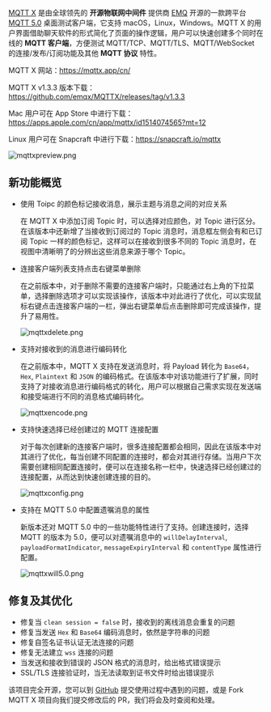 
[MQTT X](https://mqttx.app/cn/) 是由全球领先的 **开源物联网中间件** 提供商 [EMQ](https://emqx.io/) 开源的一款跨平台 [MQTT 5.0](https://emqx.io/mqtt/mqtt5) 桌面测试客户端，它支持 macOS，Linux，Windows。MQTT X 的用户界面借助聊天软件的形式简化了页面的操作逻辑，用户可以快速创建多个同时在线的 **MQTT 客户端**，方便测试 MQTT/TCP、MQTT/TLS、MQTT/WebSocket  的连接/发布/订阅功能及其他 **MQTT 协议** 特性。

MQTT X 网站：https://mqttx.app/cn/

MQTT X v1.3.3 版本下载：https://github.com/emqx/MQTTX/releases/tag/v1.3.3

Mac 用户可在 App Store 中进行下载：https://apps.apple.com/cn/app/mqttx/id1514074565?mt=12

Linux 用户可在 Snapcraft 中进行下载：https://snapcraft.io/mqttx

![mqttxpreview.png](https://static.emqx.net/images/26e44fe583be1d22b0fca8da42d381e0.png)

## 新功能概览

- 使用 Toipc 的颜色标记接收消息，展示主题与消息之间的对应关系

  在 MQTT X 中添加订阅 Topic 时，可以选择对应颜色，对 Topic 进行区分。在该版本中还新增了当接收到订阅过的 Topic 消息时，消息框左侧会有和已订阅 Topic 一样的颜色标记，这样可以在接收到很多不同的 Topic 消息时，在视图中清晰明了的分辨出这些消息来源于哪个 Topic。

- 连接客户端列表支持点击右键菜单删除

  在之前版本中，对于删除不需要的连接客户端时，只能通过右上角的下拉菜单，选择删除选项才可以实现该操作，该版本中对此进行了优化，可以实现鼠标右键点击连接客户端的一栏，弹出右键菜单后点击删除即可完成该操作，提升了易用性。

   ![mqttxdelete.png](https://static.emqx.net/images/247b4af27bf276c9f6a5ca5ef2ae08b0.png)

- 支持对接收到的消息进行编码转化

  在之前版本中，MQTT X 支持在发送消息时，将 Payload 转化为 `Base64`，`Hex`, `Plaintext` 和 `JSON` 的编码格式。在该版本中对该功能进行了扩展，同时支持了对接收消息进行编码格式的转化，用户可以根据自己需求实现在发送端和接受端进行不同的消息格式编码转化。

  ![mqttxencode.png](https://static.emqx.net/images/e38e5c8b3b088fe309636f89061ec592.png)

- 支持快速选择已经创建过的 MQTT 连接配置

  对于每次创建新的连接客户端时，很多连接配置都会相同，因此在该版本中对其进行了优化，每当创建不同配置的连接时，都会对其进行存储。当用户下次需要创建相同配置连接时，便可以在连接名称一栏中，快速选择已经创建过的连接配置，从而达到快速创建连接的目的。

  ![mqttxconfig.png](https://static.emqx.net/images/cf2a890c9b9ba3ab1af0a04da93d8543.png)

- 支持在 MQTT 5.0 中配置遗嘱消息的属性

  新版本还对 MQTT 5.0 中的一些功能特性进行了支持。创建连接时，选择 MQTT 的版本为 5.0，便可以对遗嘱消息中的 `willDelayInterval`, `payloadFormatIndicator`, `messageExpiryInterval` 和 `contentType` 属性进行配置。

  ![mqttxwill5.0.png](https://static.emqx.net/images/54c5fa17474b0e3a56911dc6260b8607.png)



## 修复及其优化

- 修复当 `clean session = false` 时，接收到的离线消息会重复的问题
- 修复当发送 `Hex` 和 `Base64` 编码消息时，依然是字符串的问题
- 修复自签名证书认证无法连接的问题
- 修复无法建立 `wss` 连接的问题
- 当发送和接收到错误的 JSON 格式的消息时，给出格式错误提示
- SSL/TLS 连接验证时，当无法读取到证书文件时给出错误提示



该项目完全开源，您可以到 [GitHub](https://github.com/emqx/MQTTX/issues?q=is%3Aissue+is%3Aopen+sort%3Aupdated-desc) 提交使用过程中遇到的问题，或是 Fork MQTT X 项目向我们提交修改后的 PR，我们将会及时查阅和处理。